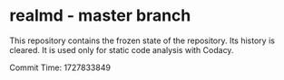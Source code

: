# realmd - master branch

This repository contains the frozen state of the repository.
Its history is cleared. It is used only for static code
analysis with Codacy.

Commit Time: 1727833849